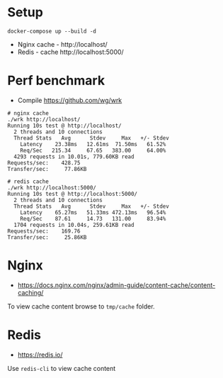 # Setup

```
docker-compose up --build -d
```

* Nginx cache - http://localhost/
* Redis - cache http://localhost:5000/


# Perf benchmark

* Compile https://github.com/wg/wrk

```
# nginx cache
./wrk http://localhost/
Running 10s test @ http://localhost/
  2 threads and 10 connections
  Thread Stats   Avg      Stdev     Max   +/- Stdev
    Latency    23.38ms   12.61ms  71.50ms   61.52%
    Req/Sec   215.34     67.65   383.00     64.00%
  4293 requests in 10.01s, 779.60KB read
Requests/sec:    428.75
Transfer/sec:     77.86KB

# redis cache
./wrk http://localhost:5000/
Running 10s test @ http://localhost:5000/
  2 threads and 10 connections
  Thread Stats   Avg      Stdev     Max   +/- Stdev
    Latency    65.27ms   51.33ms 472.13ms   96.54%
    Req/Sec    87.61     14.73   131.00     83.94%
  1704 requests in 10.04s, 259.61KB read
Requests/sec:    169.76
Transfer/sec:     25.86KB
```

# Nginx

* https://docs.nginx.com/nginx/admin-guide/content-cache/content-caching/

To view cache content browse to `tmp/cache` folder.


# Redis

* https://redis.io/

Use `redis-cli` to view cache content
